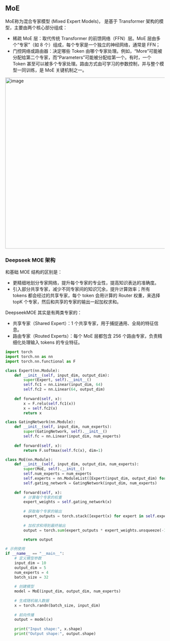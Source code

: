 ## MoE

MoE称为混合专家模型 (Mixed Expert Models)， 是基于 Transformer 架构的模型，主要由两个核心部分组成：

* 稀疏 MoE 层：取代传统 Transformer 的前馈网络（FFN）层。MoE 层由多个“专家”（如 8 个）组成，每个专家是一个独立的神经网络，通常是 FFN；
* 门控网络或路由器：决定哪些 Token 由哪个专家处理。例如，“More”可能被分配给第二个专家，而“Parameters”可能被分配给第一个。有时，一个 Token 甚至可以被多个专家处理。路由方式由可学习的参数控制，并与整个模型一同训练，是 MoE 关键机制之一。
<img width="1080" height="540" alt="image" src="https://github.com/user-attachments/assets/26dcfdc2-a50d-4c4b-96b1-f40d71e43651" />


### Deepseek MOE 架构
和基础 MOE 结构的区别是：

* 更精细地划分专家网络，提升每个专家的专业性，提高知识表达的准确度。
* 引入部分共享专家，减少不同专家间的知识冗余，提升计算效率；所有 tokens 都会经过的共享专家，每个 token 会用计算的 Router 权重，来选择 topK 个专家，然后和共享的专家的输出一起加权求和。

DeepseekMOE 其实是有两类专家的：

* 共享专家（Shared Expert）：1 个共享专家，用于捕捉通用、全局的特征信息。
* 路由专家（Routed Experts）：每个 MoE 层都包含 256 个路由专家，负责精细化处理输入 tokens 的专业特征。

```python
import torch
import torch.nn as nn
import torch.nn.functional as F

class Expert(nn.Module):
    def __init__(self, input_dim, output_dim):
        super(Expert, self).__init__()
        self.fc1 = nn.Linear(input_dim, 64)
        self.fc2 = nn.Linear(64, output_dim)
        
    def forward(self, x):
        x = F.relu(self.fc1(x))
        x = self.fc2(x)
        return x

class GatingNetwork(nn.Module):
    def __init__(self, input_dim, num_experts):
        super(GatingNetwork, self).__init__()
        self.fc = nn.Linear(input_dim, num_experts)
        
    def forward(self, x):
        return F.softmax(self.fc(x), dim=1)

class MoE(nn.Module):
    def __init__(self, input_dim, output_dim, num_experts):
        super(MoE, self).__init__()
        self.num_experts = num_experts
        self.experts = nn.ModuleList([Expert(input_dim, output_dim) for _ in range(num_experts)])
        self.gating_network = GatingNetwork(input_dim, num_experts)
        
    def forward(self, x):
        # 计算每个专家的权重
        expert_weights = self.gating_network(x)
        
        # 获取每个专家的输出
        expert_outputs = torch.stack([expert(x) for expert in self.experts], dim=1)
        
        # 加权求和得到最终输出
        output = torch.sum(expert_outputs * expert_weights.unsqueeze(-1), dim=1)
        
        return output

# 示例使用
if __name__ == "__main__":
    # 定义模型参数
    input_dim = 10
    output_dim = 5
    num_experts = 4
    batch_size = 32
    
    # 创建模型
    model = MoE(input_dim, output_dim, num_experts)
    
    # 生成随机输入数据
    x = torch.randn(batch_size, input_dim)
    
    # 前向传播
    output = model(x)
    
    print("Input shape:", x.shape)
    print("Output shape:", output.shape)

```
